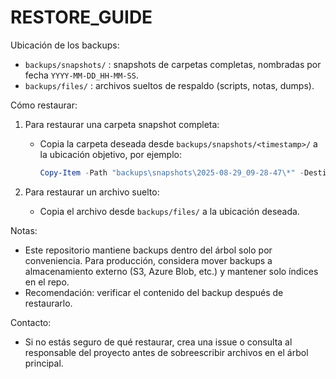 # RESTORE_GUIDE

Ubicación de los backups:

- `backups/snapshots/` : snapshots de carpetas completas, nombradas por fecha `YYYY-MM-DD_HH-MM-SS`.
- `backups/files/` : archivos sueltos de respaldo (scripts, notas, dumps).

Cómo restaurar:

1. Para restaurar una carpeta snapshot completa:
   - Copia la carpeta deseada desde `backups/snapshots/<timestamp>/` a la ubicación objetivo, por ejemplo:

     ```powershell
     Copy-Item -Path "backups\snapshots\2025-08-29_09-28-47\*" -Destination "src_backup_restore" -Recurse
     ```

2. Para restaurar un archivo suelto:
   - Copia el archivo desde `backups/files/` a la ubicación deseada.

Notas:

- Este repositorio mantiene backups dentro del árbol solo por conveniencia. Para producción, considera mover backups a almacenamiento externo (S3, Azure Blob, etc.) y mantener solo índices en el repo.
- Recomendación: verificar el contenido del backup después de restaurarlo.

Contacto:

- Si no estás seguro de qué restaurar, crea una issue o consulta al responsable del proyecto antes de sobreescribir archivos en el árbol principal.
